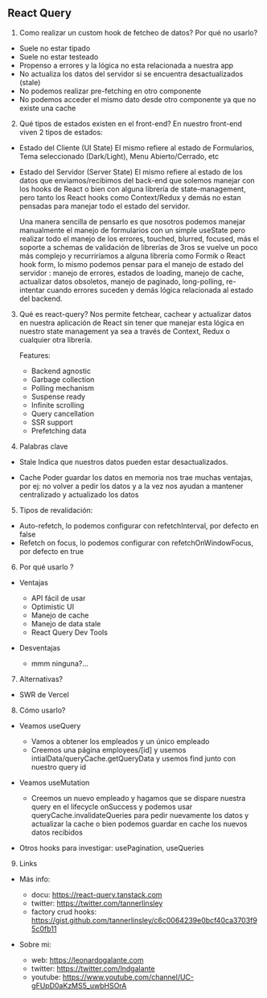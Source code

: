 ## React Query

1. Como realizar un custom hook de fetcheo de datos? Por qué no usarlo?

- Suele no estar tipado
- Suele no estar testeado
- Propenso a errores y la lógica no esta relacionada a nuestra app
- No actualiza los datos del servidor si se encuentra desactualizados (stale)
- No podemos realizar pre-fetching en otro componente
- No podemos acceder el mismo dato desde otro componente ya que no existe una cache

2. Qué tipos de estados existen en el front-end?
   En nuestro front-end viven 2 tipos de estados:

- Estado del Cliente (UI State)
  El mismo refiere al estado de Formularios, Tema seleccionado (Dark/Light), Menu Abierto/Cerrado, etc

- Estado del Servidor (Server State)
  El mismo refiere al estado de los datos que enviamos/recibimos del back-end que solemos manejar con los hooks de React o bien con alguna librería de state-management, pero tanto los React hooks como Context/Redux y demás no estan pensadas para manejar todo el estado del servidor.

  Una manera sencilla de pensarlo es que nosotros podemos manejar manualmente el manejo de formularios con un simple useState pero realizar todo el manejo de los errores, touched, blurred, focused, más el soporte a schemas de validación de librerías de 3ros se vuelve un poco más complejo y recurriríamos a alguna librería como Formik o React hook form, lo mismo podemos pensar para el manejo de estado del servidor : manejo de errores, estados de loading, manejo de cache, actualizar datos obsoletos, manejo de paginado, long-polling, re-intentar cuando errores suceden y demás lógica relacionada al estado del backend.

3. Qué es react-query?
   Nos permite fetchear, cachear y actualizar datos en nuestra aplicación de React sin tener que manejar esta lógica en nuestro state management ya sea a través de Context, Redux o cualquier otra librería.

   Features:

   - Backend agnostic
   - Garbage collection
   - Polling mechanism
   - Suspense ready
   - Infinite scrolling
   - Query cancellation
   - SSR support
   - Prefetching data

4. Palabras clave

- Stale
  Indica que nuestros datos pueden estar desactualizados.

- Cache
  Poder guardar los datos en memoria nos trae muchas ventajas, por ej: no volver a pedir los datos y a la vez nos ayudan a mantener centralizado y actualizado los datos

5. Tipos de revalidación:

- Auto-refetch, lo podemos configurar con refetchInterval, por defecto en false
- Refetch on focus, lo podemos configurar con refetchOnWindowFocus, por defecto en true

6. Por qué usarlo ?

- Ventajas

  - API fácil de usar
  - Optimistic UI
  - Manejo de cache
  - Manejo de data stale
  - React Query Dev Tools

- Desventajas
  - mmm ninguna?...

7. Alternativas?

- SWR de Vercel

8. Cómo usarlo?

- Veamos useQuery

  - Vamos a obtener los empleados y un único empleado
  - Creemos una página employees/[id] y usemos intialData/queryCache.getQueryData y usemos find junto con nuestro query id

- Veamos useMutation

  - Creemos un nuevo empleado y hagamos que se dispare nuestra query en el lifecycle onSuccess y podemos usar queryCache.invalidateQueries para pedir nuevamente los datos y actualizar la cache o bien podemos guardar en cache los nuevos datos recibidos

- Otros hooks para investigar: usePagination, useQueries

9. Links

- Más info:

  - docu: https://react-query.tanstack.com
  - twitter: https://twitter.com/tannerlinsley
  - factory crud hooks: https://gist.github.com/tannerlinsley/c6c0064239e0bcf40ca3703f95c0fb11

- Sobre mi:
  - web: https://leonardogalante.com
  - twitter: https://twitter.com/lndgalante
  - youtube: https://www.youtube.com/channel/UC-gFUpD0aKzMS5_uwbHSOrA
